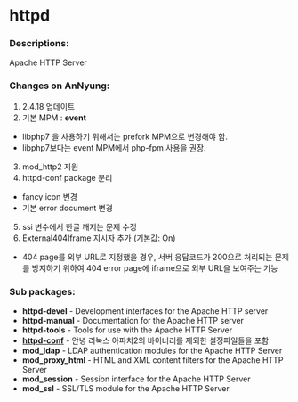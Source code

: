 # httpd

### Descriptions:
Apache HTTP Server

### Changes on AnNyung:
1. 2.4.18 업데이트
2. 기본 MPM : **event**
 * libphp7 을 사용하기 위해서는 prefork MPM으로 변경해야 함.
 * libphp7보다는 event MPM에서 php-fpm 사용을 권장.
3. mod_http2 지원
4. httpd-conf package 분리
 * fancy icon 변경
 * 기본 error document 변경
5. ssi 변수에서 한글 깨지는 문제 수정
6. External404Iframe 지시자 추가 (기본값: On)
 * 404 page를 외부 URL로 지정했을 경우, 서버 응답코드가 200으로 처리되는 문제를 방지하기 위하여 404 error page에 iframe으로 외부 URL을 보여주는 기능

### Sub packages:
* **httpd-devel** - Development interfaces for the Apache HTTP server
* **httpd-manual** - Documentation for the Apache HTTP server
* **httpd-tools** - Tools for use with the Apache HTTP Server
* [**httpd-conf**](pkg-core-httpd-conf.md) - 안녕 리눅스 아파치2의 바이너리를 제외한 설정파일들을 포함
* **mod_ldap** - LDAP authentication modules for the Apache HTTP Server
* **mod_proxy_html** - HTML and XML content filters for the Apache HTTP Server
* **mod_session** - Session interface for the Apache HTTP Server
* **mod_ssl** - SSL/TLS module for the Apache HTTP Server